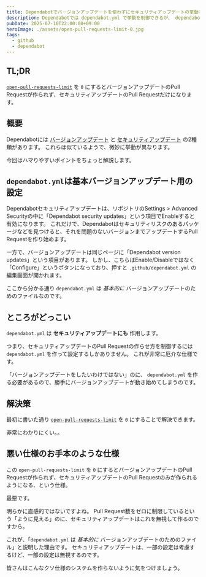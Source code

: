```yaml
---
title: Dependabotでバージョンアップデートを使わずにセキュリティアップデートの挙動を変える
description: Dependabotでは dependabot.yml で挙動を制御できるが、 dependabot.yml を作ると勝手にバージョンアップデートが動き始めてしまう。バージョンアップデートを無効にしつつ、セキュリティアップデートを有効にする方法を説明する。
pubDate: 2025-07-10T22:00:00+09:00
heroImage: ./assets/open-pull-requests-limit-0.jpg
tags:
  - github
  - dependabot
---
```


## TL;DR

[`open-pull-requests-limit`](https://docs.github.com/ja/code-security/dependabot/working-with-dependabot/dependabot-options-reference#open-pull-requests-limit-) を `0` にするとバージョンアップデートのPull Requestが作られず、セキュリティアップデートのPull Requestだけになります。

## 概要

Dependabotには [バージョンアップデート](https://docs.github.com/ja/code-security/dependabot/dependabot-version-updates) と [セキュリティアップデート](https://docs.github.com/ja/code-security/dependabot/dependabot-security-updates) の2種類があります。
これらは似ているようで、微妙に挙動が異なります。

今回はハマりやすいポイントをちょっと解説します。

## `dependabot.yml`は基本バージョンアップデート用の設定

Dependabotセキュリティアップデートは、リポジトリのSettings > Advanced Securityの中に「Dependabot security updates」という項目でEnableすると有効になります。
これだけで、Dependabotはセキュリティリスクのあるパッケージなどを見つけると、それを問題のないバージョンまでアップデートするPull Requestを作り始めます。

一方で、バージョンアップデートは同じページに「Dependabot version updates」という項目があります。
しかし、こちらはEnable/Disableではなく「Configure」というボタンになっており、押すと `.github/dependabot.yml` の編集画面が開かれます。

ここから分かる通り `dependabot.yml` は _基本的に_ バージョンアップデートのためのファイルなのです。

## ところがどっこい

`dependabot.yml` は **セキュリティアップデートにも** 作用します。

つまり、セキュリティアップデートのPull Requestの作らせ方を制御するには `dependabot.yml` を作って設定するしかありません。
これが非常に厄介な仕様です。

「バージョンアップデートをしたいわけではない」のに、 `dependabot.yml` を作る必要があるので、勝手にバージョンアップデートが動き始めてしまうのです。

## 解決策

最初に書いた通り [`open-pull-requests-limit`](https://docs.github.com/ja/code-security/dependabot/working-with-dependabot/dependabot-options-reference#open-pull-requests-limit-) を `0` にすることで解決できます。

非常にわかりにくい。。

## 悪い仕様のお手本のような仕様

この `open-pull-requests-limit` を `0` にするとバージョンアップデートのPull Requestが作られず、セキュリティアップデートのPull Requestのみが作られるようになる、という仕様。

最悪です。

明らかに直感的ではないですよね。
Pull Request数をゼロに制限しているという「ように見える」のに、セキュリティアップデートはこれを無視して作るのですから。

これが、「`dependabot.yml` は _基本的に_ バージョンアップデートのためのファイル」と説明した理由です。
セキュリティアップデートは、一部の設定は考慮するけど、一部の設定は無視するのです。

皆さんはこんなクソ仕様のシステムを作らないように気をつけましょう。
